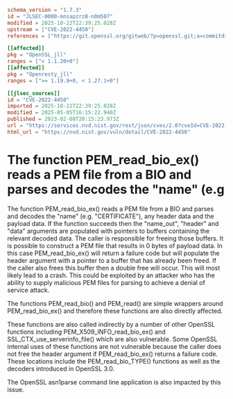 ```toml
schema_version = "1.7.3"
id = "JLSEC-0000-mnsapzrz8-n0m507"
modified = 2025-10-22T22:39:25.028Z
upstream = ["CVE-2022-4450"]
references = ["https://git.openssl.org/gitweb/?p=openssl.git;a=commitdiff;h=63bcf189be73a9cc1264059bed6f57974be74a83", "https://git.openssl.org/gitweb/?p=openssl.git;a=commitdiff;h=bbcf509bd046b34cca19c766bbddc31683d0858b", "https://security.gentoo.org/glsa/202402-08", "https://www.openssl.org/news/secadv/20230207.txt", "https://git.openssl.org/gitweb/?p=openssl.git;a=commitdiff;h=63bcf189be73a9cc1264059bed6f57974be74a83", "https://git.openssl.org/gitweb/?p=openssl.git;a=commitdiff;h=bbcf509bd046b34cca19c766bbddc31683d0858b", "https://security.gentoo.org/glsa/202402-08", "https://www.openssl.org/news/secadv/20230207.txt"]

[[affected]]
pkg = "OpenSSL_jll"
ranges = ["< 1.1.20+0"]
[[affected]]
pkg = "Openresty_jll"
ranges = [">= 1.19.9+0, < 1.27.1+0"]

[[jlsec_sources]]
id = "CVE-2022-4450"
imported = 2025-10-22T22:39:25.028Z
modified = 2025-05-05T16:15:22.940Z
published = 2023-02-08T20:15:23.973Z
url = "https://services.nvd.nist.gov/rest/json/cves/2.0?cveId=CVE-2022-4450"
html_url = "https://nvd.nist.gov/vuln/detail/CVE-2022-4450"
```

# The function PEM_read_bio_ex() reads a PEM file from a BIO and parses and decodes the "name" (e.g

The function PEM_read_bio_ex() reads a PEM file from a BIO and parses and
decodes the "name" (e.g. "CERTIFICATE"), any header data and the payload data.
If the function succeeds then the "name_out", "header" and "data" arguments are
populated with pointers to buffers containing the relevant decoded data. The
caller is responsible for freeing those buffers. It is possible to construct a
PEM file that results in 0 bytes of payload data. In this case PEM_read_bio_ex()
will return a failure code but will populate the header argument with a pointer
to a buffer that has already been freed. If the caller also frees this buffer
then a double free will occur. This will most likely lead to a crash. This
could be exploited by an attacker who has the ability to supply malicious PEM
files for parsing to achieve a denial of service attack.

The functions PEM_read_bio() and PEM_read() are simple wrappers around
PEM_read_bio_ex() and therefore these functions are also directly affected.

These functions are also called indirectly by a number of other OpenSSL
functions including PEM_X509_INFO_read_bio_ex() and
SSL_CTX_use_serverinfo_file() which are also vulnerable. Some OpenSSL internal
uses of these functions are not vulnerable because the caller does not free the
header argument if PEM_read_bio_ex() returns a failure code. These locations
include the PEM_read_bio_TYPE() functions as well as the decoders introduced in
OpenSSL 3.0.

The OpenSSL asn1parse command line application is also impacted by this issue.

